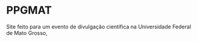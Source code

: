 # PPGMAT
Site feito para um evento de divulgação científica na Universidade Federal de Mato Grosso,
